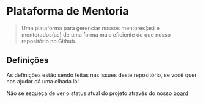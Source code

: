# Plataforma de Mentoria

> Uma plataforma para gerenciar nossos mentores(as) e mentorados(as) de uma forma mais eficiente do que nosso repositório no Github.

## Definições

As definições estão sendo feitas nas issues deste repositório, se você quer nos ajudar dá uma olhada lá!

Não se esqueça de ver o status atual do projeto através do nosso [board](https://github.com/training-center/plataforma/projects/1)
